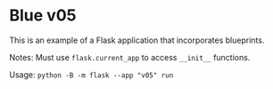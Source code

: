 # Blue v05

This is an example of a Flask application that incorporates blueprints.

Notes: Must use `flask.current_app` to access `__init__` functions.

Usage: `python -B -m flask --app "v05" run`
